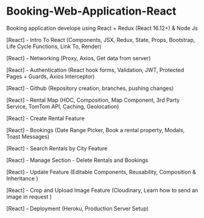 # Booking-Web-Application-React
Booking application develope using React + Redux (React 16.12+) &amp; Node Js

[React] - Intro To React (Components, JSX, Redux, State, Props, Bootstrap, Life Cycle Functions, Link To, Render)

[React] - Networking (Proxy, Axios, Get data from server)

[React] - Authentication (React hook forms, Validation, JWT, Protected Pages + Guards, Axios Interceptor)

[React] - Github (Repository creation, branches, pushing changes)

[React] - Rental Map (HOC, Composition, Map Component, 3rd Party Service, TomTom API, Caching, Geolocation)

[React] - Create Rental Feature

[React] - Bookings (Date Range Picker, Book a rental property, Modals, Toast Messages)

[React] - Search Rentals by City Feature

[React] - Manage Section - Delete Rentals and Bookings

[React] - Update Feature (Editable Components, Reusability, Composition & Inheritance )

[React] - Crop and Upload Image Feature (Cloudinary, Learn how to send an image in request )

[React] - Deployment (Heroku, Production Server Setup)
